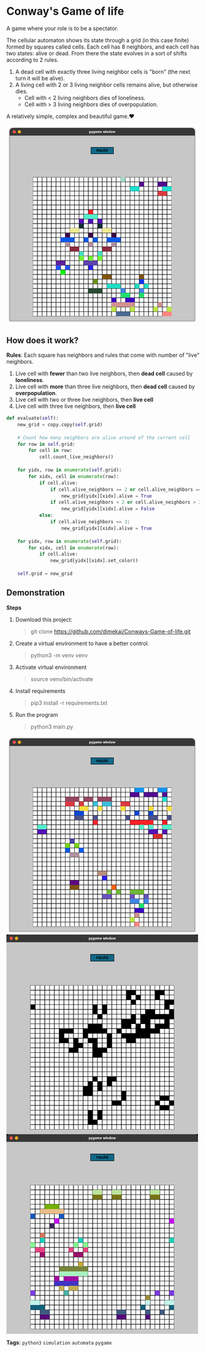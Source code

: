 # Conway's Game of life

A game where your role is to be a spectator.

The cellular automaton shows its state through a grid (in this case finite) formed by squares called cells. 
Each cell has 8 neighbors, and each cell has two states: alive or dead. From there the state evolves in a sort of shifts according to 2 rules.

1. A dead cell with exactly three living neighbor cells is "born" (the next turn it will be alive).
2. A living cell with 2 or 3 living neighbor cells remains alive, but otherwise dies.
    - Cell with < 2 living neighbors dies of loneliness.
    - Cell with > 3 living neighbors dies of overpopulation.

A relatively simple, complex and beautiful game.♥️

<img align="center" src="img/Image%20homepage.png" width="500"/>

## How does it work?
**Rules**: Each square has neighbors and rules that come with number of "live" neighbors.
1. Live cell with __fewer__ than two live neighbors, then __dead cell__ caused by **loneliness**.
2. Live cell with __more__ than three live neighbors, then __dead cell__ caused by **overpopulation**.
3. Live cell with two or three live neighbors, then __live cell__
4. Live cell with three live neighbors, then __live cell__

```python
def evaluate(self):
    new_grid = copy.copy(self.grid)
        
    # Count how many neighbors are alive around of the current cell
    for row in self.grid:
        for cell in row:
            cell.count_live_neighbors()
    
    for yidx, row in enumerate(self.grid):
        for xidx, cell in enumerate(row):
            if cell.alive:
                if cell.alive_neighbors == 2 or cell.alive_neighbors == 3:
                    new_grid[yidx][xidx].alive = True
                if cell.alive_neighbors < 2 or cell.alive_neighbors > 3:
                    new_grid[yidx][xidx].alive = False
            else:
                if cell.alive_neighbors == 3:
                    new_grid[yidx][xidx].alive = True

    for yidx, row in enumerate(self.grid):
        for xidx, cell in enumerate(row):
            if cell.alive:
                new_grid[yidx][xidx].set_color()

    self.grid = new_grid
```

## Demonstration
**Steps**
1. Download this project:
   > git clone https://github.com/dimekai/Conways-Game-of-life.git

2. Create a virtual environment to have a better control.
   > python3 -m venv venv

3. Activate virtual environment 
   > source venv/bin/activate

4. Install requirements
   > pip3 install -r requirements.txt

5. Run the program
   > python3 main.py


<img align="center" src="img/Pattern%2003.png" width="500"/>
<img align="center" src="img/Pattern%2002.png" width="500"/>
<img align="center" src="img/Pattern%2001.png" width="500"/>
<br>

**Tags**: `python3` `simulation` `automata` `pygame`

